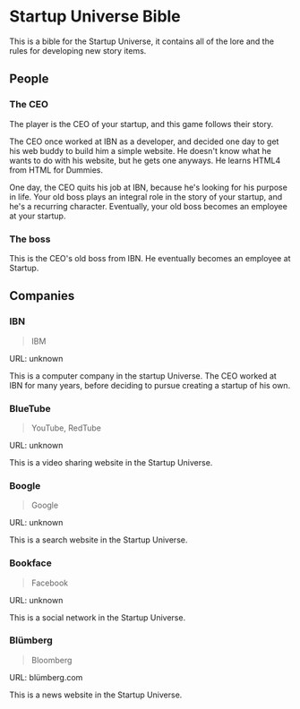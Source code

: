 # Startup Universe Bible

This is a bible for the Startup Universe, it contains all of the lore and the rules for developing new story items.

## People

### The CEO

The player is the CEO of your startup, and this game follows their story.

The CEO once worked at IBN as a developer, and decided one day to get his web buddy to build him a simple website. He doesn't know what he wants to do with his website, but he gets one anyways. He learns HTML4 from HTML for Dummies.

One day, the CEO quits his job at IBN, because he's looking for his purpose in life. Your old boss plays an integral role in the story of your startup, and he's a recurring character. Eventually, your old boss becomes an employee at your startup.

### The boss

This is the CEO's old boss from IBN. He eventually becomes an employee at Startup.

## Companies

### IBN

> IBM

URL: unknown

This is a computer company in the startup Universe. The CEO worked at IBN for many years, before deciding to pursue creating a startup of his own.

### BlueTube

> YouTube, RedTube

URL: unknown

This is a video sharing website in the Startup Universe.

### Boogle

> Google

URL: unknown

This is a search website in the Startup Universe.

### Bookface

> Facebook

URL: unknown

This is a social network in the Startup Universe.

### Blümberg

> Bloomberg

URL: blümberg.com

This is a news website in the Startup Universe.
